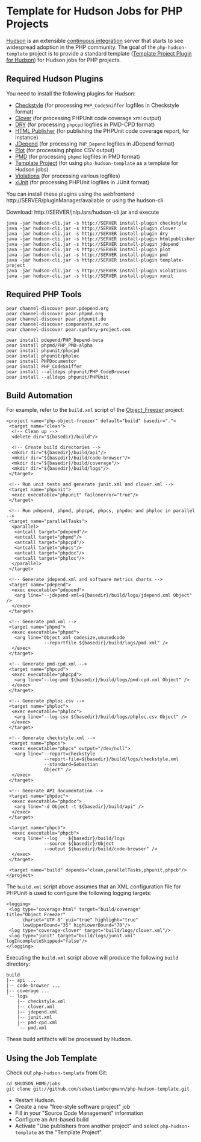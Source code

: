 Template for Hudson Jobs for PHP Projects
=========================================

[Hudson](http://hudson-ci.org/) is an extensible [continuous integration](http://martinfowler.com/articles/continuousIntegration.html) server that starts to see widespread adoption in the PHP community.
The goal of the `php-hudson-template` project is to provide a standard template ([Template Project Plugin for Hudson](http://wiki.hudson-ci.org//display/HUDSON/Template+Project+Plugin)) for Hudson jobs for PHP projects.

Required Hudson Plugins
-----------------------

You need to install the following plugins for Hudson:

* [Checkstyle](http://wiki.hudson-ci.org/display/HUDSON/Checkstyle+Plugin) (for processing `PHP_CodeSniffer` logfiles in Checkstyle format)
* [Clover](http://wiki.hudson-ci.org/display/HUDSON/Clover+Plugin) (for processing PHPUnit code coverage xml output)
* [DRY](http://wiki.hudson-ci.org/display/HUDSON/DRY+Plugin) (for processing `phpcpd` logfiles in PMD-CPD format)
* [HTML Publisher](http://wiki.hudson-ci.org/display/HUDSON/HTML+Publisher+Plugin) (for publishing the PHPUnit code coverage report, for instance)
* [JDepend](http://wiki.hudson-ci.org/display/HUDSON/JDepend+Plugin) (for processing `PHP_Depend` logfiles in JDepend format)
* [Plot](http://wiki.hudson-ci.org/display/HUDSON/Plot+Plugin) (for processing phploc CSV output)
* [PMD](http://wiki.hudson-ci.org/display/HUDSON/PMD+Plugin) (for processing `phpmd` logfiles in PMD format)
* [Template Project](http://wiki.hudson-ci.org/display/HUDSON/Template+Project+Plugin) (for using `php-hudson-template` as a template for Hudson jobs)
* [Violations](http://wiki.hudson-ci.org/display/HUDSON/Violations) (for processing various logfiles)
* [xUnit](http://wiki.hudson-ci.org/display/HUDSON/xUnit+Plugin) (for processing PHPUnit logfiles in JUnit format)

You can install these plugins using the webfrontend http://SERVER/pluginManager/available or using the hudson-cli

Download: http://SERVER/jnlpJars/hudson-cli.jar and execute

    java -jar hudson-cli.jar -s http://SERVER install-plugin checkstyle
    java -jar hudson-cli.jar -s http://SERVER install-plugin clover
    java -jar hudson-cli.jar -s http://SERVER install-plugin dry
    java -jar hudson-cli.jar -s http://SERVER install-plugin htmlpublisher
    java -jar hudson-cli.jar -s http://SERVER install-plugin jdepend
    java -jar hudson-cli.jar -s http://SERVER install-plugin plot
    java -jar hudson-cli.jar -s http://SERVER install-plugin pmd
    java -jar hudson-cli.jar -s http://SERVER install-plugin template-project
    java -jar hudson-cli.jar -s http://SERVER install-plugin violations
    java -jar hudson-cli.jar -s http://SERVER install-plugin xunit


Required PHP Tools
------------------

    pear channel-discover pear.pdepend.org 
    pear channel-discover pear.phpmd.org 
    pear channel-discover pear.phpunit.de
    pear channel-discover components.ez.no
    pear channel-discover pear.symfony-project.com

    pear install pdepend/PHP_Depend-beta
    pear install phpmd/PHP_PMD-alpha
    pear install phpunit/phpcpd
    pear install phpunit/phploc
    pear install PHPDocumentor
    pear install PHP_CodeSniffer
    pear install --alldeps phpunit/PHP_CodeBrowser
    pear install --alldeps phpunit/PHPUnit

Build Automation
----------------

For example, refer to the `build.xml` script of the [Object_Freezer](http://github.com/sebastianbergmann/php-object-freezer) project:

    <project name="php-object-freezer" default="build" basedir=".">
     <target name="clean">
      <!-- Clean up -->
      <delete dir="${basedir}/build"/>

      <!-- Create build directories -->
      <mkdir dir="${basedir}/build/api"/>
      <mkdir dir="${basedir}/build/code-browser"/>
      <mkdir dir="${basedir}/build/coverage"/>
      <mkdir dir="${basedir}/build/logs"/>
     </target>

     <!-- Run unit tests and generate junit.xml and clover.xml -->
     <target name="phpunit">
      <exec executable="phpunit" failonerror="true"/>
     </target>

     <!-- Run pdepend, phpmd, phpcpd, phpcs, phpdoc and phploc in parallel -->
     <target name="parallelTasks">
      <parallel>
       <antcall target="pdepend"/>
       <antcall target="phpmd"/>
       <antcall target="phpcpd"/>
       <antcall target="phpcs"/>
       <antcall target="phpdoc"/>
       <antcall target="phploc"/>
      </parallel>
     </target>

     <!-- Generate jdepend.xml and software metrics charts -->
     <target name="pdepend">
      <exec executable="pdepend">
       <arg line="--jdepend-xml=${basedir}/build/logs/jdepend.xml Object" />
      </exec>
     </target>

     <!-- Generate pmd.xml -->
     <target name="phpmd">
      <exec executable="phpmd">
       <arg line="Object xml codesize,unusedcode
                  --reportfile ${basedir}/build/logs/pmd.xml" />
      </exec>
     </target>

     <!-- Generate pmd-cpd.xml -->
     <target name="phpcpd">
      <exec executable="phpcpd">
       <arg line="--log-pmd ${basedir}/build/logs/pmd-cpd.xml Object" />
      </exec>
     </target>

     <!-- Generate phploc.csv -->
     <target name="phploc">
      <exec executable="phploc">
       <arg line="--log-csv ${basedir}/build/logs/phploc.csv Object" />
      </exec>
     </target>

     <!-- Generate checkstyle.xml -->
     <target name="phpcs">
      <exec executable="phpcs" output="/dev/null">
       <arg line="--report=checkstyle
                  --report-file=${basedir}/build/logs/checkstyle.xml
                  --standard=Sebastian
                  Object" />
      </exec>
     </target>

     <!-- Generate API documentation -->
     <target name="phpdoc">
      <exec executable="phpdoc">
       <arg line="-d Object -t ${basedir}/build/api" />
      </exec>
     </target>

     <target name="phpcb">
      <exec executable="phpcb">
       <arg line="--log    ${basedir}/build/logs
                  --source ${basedir}/Object
                  --output ${basedir}/build/code-browser" />
      </exec>
     </target>

     <target name="build" depends="clean,parallelTasks,phpunit,phpcb"/>
    </project>

The `build.xml` script above assumes that an XML configuration file for PHPUnit is used to configure the following logging targets:

    <logging>
     <log type="coverage-html" target="build/coverage" title="Object_Freezer"
          charset="UTF-8" yui="true" highlight="true"
          lowUpperBound="35" highLowerBound="70"/>
     <log type="coverage-clover" target="build/logs/clover.xml"/>
     <log type="junit" target="build/logs/junit.xml" logIncompleteSkipped="false"/>
    </logging>

Executing the `build.xml` script above will produce the following `build` directory:

    build
    |-- api ...
    |-- code-browser ...
    |-- coverage ...
    `-- logs
        |-- checkstyle.xml
        |-- clover.xml
        |-- jdepend.xml
        |-- junit.xml
        |-- pmd-cpd.xml
        `-- pmd.xml

These build artifacts will be processed by Hudson.

Using the Job Template
----------------------

Check out `php-hudson-template` from Git:

    cd $HUDSON_HOME/jobs
    git clone git://github.com/sebastianbergmann/php-hudson-template.git

* Restart Hudson.
* Create a new "free-style software project" job
* Fill in your "Source Code Management" information
* Configure an Ant-based build
* Activate "Use publishers from another project" and select `php-hudson-template` as the "Template Project".
